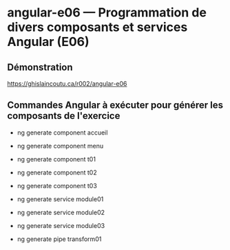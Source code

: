 # angular-e06 &mdash; Programmation de divers composants et services Angular (E06)

## Démonstration
https://ghislaincoutu.ca/r002/angular-e06

## Commandes Angular à exécuter pour générer les composants de l'exercice
- ng generate component accueil
- ng generate component menu
- ng generate component t01
- ng generate component t02
- ng generate component t03

- ng generate service module01
- ng generate service module02
- ng generate service module03
- ng generate pipe transform01
